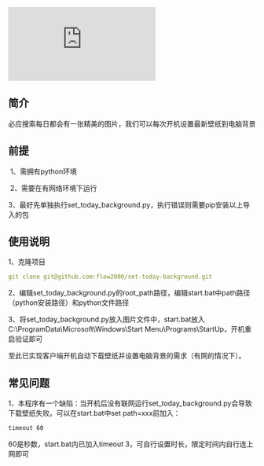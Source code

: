 ![](https://bing.panghai.top/php/today.php)

## 简介

​		必应搜索每日都会有一张精美的图片，我们可以每次开机设置最新壁纸到电脑背景

## 前提

​		1、需拥有python环境

​		2、需要在有网络环境下运行

​    	3、最好先单独执行set_today_background.py，执行错误则需要pip安装以上导入的包

## 使用说明

1、克隆项目

```yml
git clone git@github.com:flow2000/set-today-background.git
```

2、编辑set_today_background.py的root_path路径，编辑start.bat中path路径（python安装路径）和python文件路径

3、将set_today_background.py放入图片文件中，start.bat放入C:\ProgramData\Microsoft\Windows\Start Menu\Programs\StartUp，开机重启验证即可

至此已实现客户端开机自动下载壁纸并设置电脑背景的需求（有网的情况下）。

## 常见问题

1、本程序有一个缺陷：当开机后没有联网运行set_today_background.py会导致下载壁纸失败。可以在start.bat中set path=xxx前加入：

```bat
timeout 60
```

60是秒数，start.bat内已加入timeout 3，可自行设置时长，限定时间内自行连上网即可